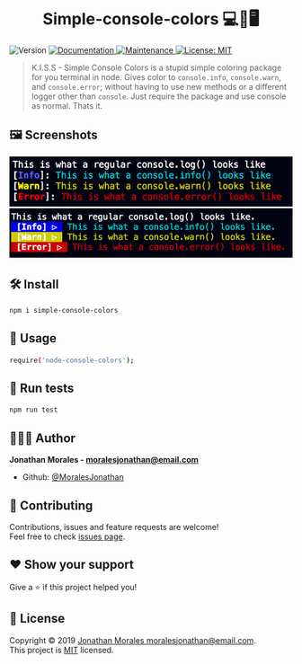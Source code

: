 <h1 align="center">Simple-console-colors 💻🌈🖥️</h1>
<p>
  <img alt="Version" src="https://img.shields.io/badge/version-1.0.0-blue.svg?cacheSeconds=2592000" />
  <a href=" ">
    <img alt="Documentation" src="https://img.shields.io/badge/documentation-yes-brightgreen.svg" target="_blank" />
  </a>
  <a href="https://github.com/MoralesJonathan/nodeconsolecolors/graphs/commit-activity">
    <img alt="Maintenance" src="https://img.shields.io/badge/Maintained%3F-yes-green.svg" target="_blank" />
  </a>
  <a href="https://github.com/MoralesJonathan/nodeconsolecolors/blob/master/LICENSE">
    <img alt="License: MIT" src="https://img.shields.io/badge/License-MIT-yellow.svg" target="_blank" />
  </a>
</p>

> K.I.S.S - Simple Console Colors is a stupid simple coloring package for you terminal in node. Gives color to `console.info`, `console.warn`, and `console.error`; without having to use new methods or a different logger other than `console`. Just require the package and use console as normal. Thats it.

## 🖼️ Screenshots
<img alt="Screenshot" src="https://raw.githubusercontent.com/MoralesJonathan/imagehosting/master/simple-console-colors-screenshot2.png">

<img alt="Screenshot" src="https://raw.githubusercontent.com/MoralesJonathan/imagehosting/master/simple-console-colors-screenshot1.png">


## 🛠️ Install

```sh
npm i simple-console-colors 
```

## 📑 Usage

```sh
require('node-console-colors');
```

## 🔬 Run tests

```sh
npm run test
```

## 👨🏻‍💻 Author

 **Jonathan Morales - <moralesjonathan@email.com>**

* Github: [@MoralesJonathan](https://github.com/MoralesJonathan)

## 🤝 Contributing

Contributions, issues and feature requests are welcome!<br />Feel free to check [issues page](https://github.com/MoralesJonathan/nodeconsolecolors/issues).

## ❤️ Show your support

Give a ⭐️ if this project helped you!

## 📝 License

Copyright © 2019 [Jonathan Morales <moralesjonathan@email.com>](https://github.com/MoralesJonathan).<br />
This project is [MIT](https://github.com/MoralesJonathan/nodeconsolecolors/blob/master/LICENSE) licensed.
